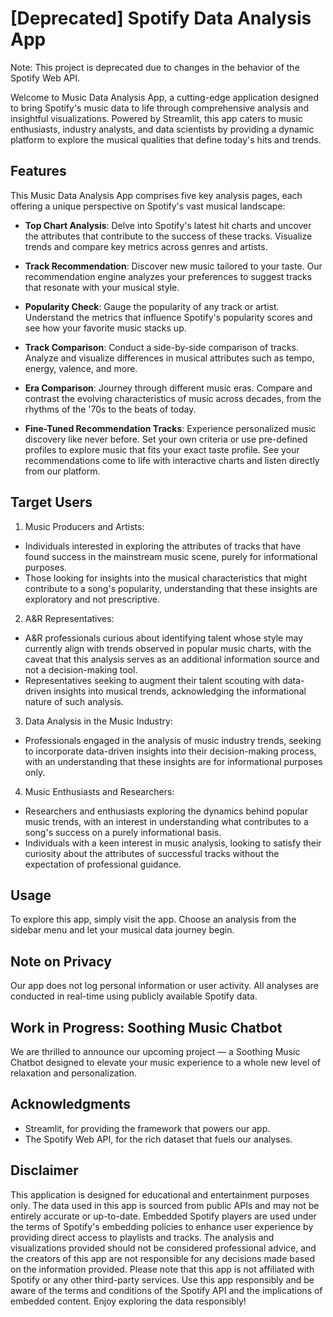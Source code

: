 # [Deprecated] Spotify Data Analysis App

Note: This project is deprecated due to changes in the behavior of the Spotify Web API.

Welcome to Music Data Analysis App, a cutting-edge application designed to bring Spotify's music data to life through comprehensive analysis and insightful visualizations. Powered by Streamlit, this app caters to music enthusiasts, industry analysts, and data scientists by providing a dynamic platform to explore the musical qualities that define today's hits and trends.

## Features

This Music Data Analysis App comprises five key analysis pages, each offering a unique perspective on Spotify's vast musical landscape:

- **Top Chart Analysis**: Delve into Spotify's latest hit charts and uncover the attributes that contribute to the success of these tracks. Visualize trends and compare key metrics across genres and artists.

- **Track Recommendation**: Discover new music tailored to your taste. Our recommendation engine analyzes your preferences to suggest tracks that resonate with your musical style.

- **Popularity Check**: Gauge the popularity of any track or artist. Understand the metrics that influence Spotify's popularity scores and see how your favorite music stacks up.

- **Track Comparison**: Conduct a side-by-side comparison of tracks. Analyze and visualize differences in musical attributes such as tempo, energy, valence, and more.

- **Era Comparison**: Journey through different music eras. Compare and contrast the evolving characteristics of music across decades, from the rhythms of the '70s to the beats of today.

- **Fine-Tuned Recommendation Tracks**: Experience personalized music discovery like never before. Set your own criteria or use pre-defined profiles to explore music that fits your exact taste profile. See your recommendations come to life with interactive charts and listen directly from our platform.

## Target Users

1. Music Producers and Artists:
- Individuals interested in exploring the attributes of tracks that have found success in the mainstream music scene, purely for informational purposes.
- Those looking for insights into the musical characteristics that might contribute to a song's popularity, understanding that these insights are exploratory and not prescriptive.
2. A&R Representatives:
- A&R professionals curious about identifying talent whose style may currently align with trends observed in popular music charts, with the caveat that this analysis serves as an additional information source and not a decision-making tool.
- Representatives seeking to augment their talent scouting with data-driven insights into musical trends, acknowledging the informational nature of such analysis.
3. Data Analysis in the Music Industry:
- Professionals engaged in the analysis of music industry trends, seeking to incorporate data-driven insights into their decision-making process, with an understanding that these insights are for informational purposes only.
4. Music Enthusiasts and Researchers:
- Researchers and enthusiasts exploring the dynamics behind popular music trends, with an interest in understanding what contributes to a song's success on a purely informational basis.
- Individuals with a keen interest in music analysis, looking to satisfy their curiosity about the attributes of successful tracks without the expectation of professional guidance.

## Usage

To explore this app, simply visit the app. Choose an analysis from the sidebar menu and let your musical data journey begin.

## Note on Privacy

Our app does not log personal information or user activity. All analyses are conducted in real-time using publicly available Spotify data.

## Work in Progress: Soothing Music Chatbot

We are thrilled to announce our upcoming project — a Soothing Music Chatbot designed to elevate your music experience to a whole new level of relaxation and personalization. 

## Acknowledgments

- Streamlit, for providing the framework that powers our app.
- The Spotify Web API, for the rich dataset that fuels our analyses.

## Disclaimer
This application is designed for educational and entertainment purposes only. The data used in this app is sourced from public APIs and may not be entirely accurate or up-to-date. Embedded Spotify players are used under the terms of Spotify's embedding policies to enhance user experience by providing direct access to playlists and tracks. The analysis and visualizations provided should not be considered professional advice, and the creators of this app are not responsible for any decisions made based on the information provided. Please note that this app is not affiliated with Spotify or any other third-party services. Use this app responsibly and be aware of the terms and conditions of the Spotify API and the implications of embedded content. Enjoy exploring the data responsibly!